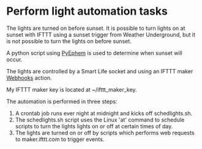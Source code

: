 # Perform light automation tasks

The lights are turned on before sunset. It is possible to turn lights on at
sunset with IFTTT using a sunset trigger from Weather Underground, but it is 
not possible to turn the lights on before sunset.

A python script using [PyEphem](http://rhodesmill.org/pyephem/) is used to 
determine when sunset will occur.

The lights are controlled by a Smart Life socket and using an IFTTT maker 
[Webhooks](https://ifttt.com/maker_webhooks) action.

My IFTTT maker key is located at ~/ifttt_maker_key.

The automation is performed in three steps:
1. A crontab job runs ever night at midnight and kicks off schedlights.sh.
1. The schedlights.sh script uses the Linux 'at' command to schedule scripts to 
   turn the lights lights on or off at certain times of day.
1. The lights are turned on or off by scripts which performs web requests
   to maker.ifttt.com to trigger events.
